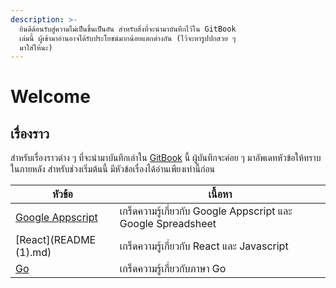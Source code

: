 ```yaml
---
description: >-
  ยินดีต้อนรับสู่ความไม่เป็นชิ้นเป็นอัน สำหรับสิ่งที่จะนำมาบันทึกไว้ใน GitBook
  เล่มนี้ ผู้เข้ามาอ่านอาจได้รับประโยชน์มากน้อยแตกต่างกัน (ไว้จะหารูปปกสวย ๆ
  มาใส่ให้นะ)
---
```


# Welcome

## เรื่องราว

สำหรับเรื่องราวต่าง ๆ ที่จะนำมาบันทึกเล่าใน [GitBook](https://www.gitbook.com/) นี้ ผู้บันทึกจะค่อย ๆ มาอัพเดทหัวข้อให้ทราบในภายหลัง สำหรับช่วงเริ่มต้นนี้ มีหัวข้อเรื่องได้อ่านเพียงเท่านี้ก่อน&#x20;

| หัวข้อ                                                                      | เนื้อหา                                                       |
| --------------------------------------------------------------------------- | ------------------------------------------------------------- |
| [Google Appscript](README.md) | เกร็ดความรู้เกี่ยวกับ Google Appscript และ Google Spreadsheet |
| [React](README (1).md)                      | เกร็ดความรู้เกี่ยวกับ React และ Javascript                    |
| [Go](go-lang/README.md)                          | เกร็ดความรู้เกี่ยวกับภาษา Go                                  |
